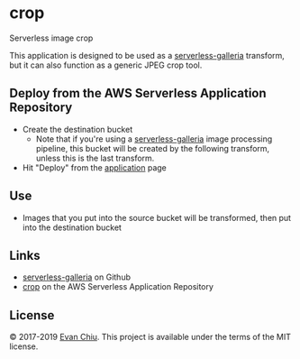 # crop

Serverless image crop

This application is designed to be used as a [serverless-galleria](https://github.com/evanchiu/serverless-galleria) transform, but it can also function as a generic JPEG crop tool.

## Deploy from the AWS Serverless Application Repository
* Create the destination bucket
  * Note that if you're using a [serverless-galleria](https://github.com/evanchiu/serverless-galleria) image processing pipeline, this bucket will be created by the following transform, unless this is the last transform.
* Hit "Deploy" from the [application](https://serverlessrepo.aws.amazon.com/#/applications/arn:aws:serverlessrepo:us-east-1:233054207705:applications~crop) page

## Use
* Images that you put into the source bucket will be transformed, then put into the destination bucket

## Links
* [serverless-galleria](https://github.com/evanchiu/serverless-galleria) on Github
* [crop](https://serverlessrepo.aws.amazon.com/#/applications/arn:aws:serverlessrepo:us-east-1:233054207705:applications~crop) on the AWS Serverless Application Repository

## License
&copy; 2017-2019 [Evan Chiu](https://evanchiu.com). This project is available under the terms of the MIT license.
